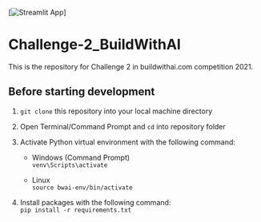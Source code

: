 [![Streamlit App](https://static.streamlit.io/badges/streamlit_badge_black_white.svg)]
<!---
(https://share.streamlit.io/yourGitHubName/yourRepo/yourApp/)
-->

# Challenge-2_BuildWithAI
This is the repository for Challenge 2 in buildwithai.com competition 2021.

## Before starting development

1. `git clone` this repository into your local machine directory
   
2. Open Terminal/Command Prompt and `cd` into repository folder
   
3. Activate Python virtual environment with the following command:
   - Windows (Command Prompt)  
   `venv\Scripts\activate`

   - Linux  
    `source bwai-env/bin/activate`

4. Install packages with the following command:  
   `pip install -r requirements.txt`